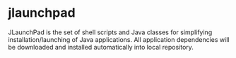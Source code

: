 # jlaunchpad
JLaunchPad is the set of shell scripts and Java classes for simplifying installation/launching of Java applications. All application dependencies will be downloaded and installed automatically into local repository.
